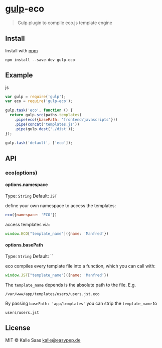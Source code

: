 # [gulp](https://github.com/wearefractal/gulp)-eco

> Gulp plugin to compile eco.js template engine

## Install

Install with [npm](https://www.npmjs.org)

```
npm install --save-dev gulp-eco
```


## Example

js
```js
var gulp = require('gulp');
var eco = require('gulp-eco');

gulp.task('eco', function () {
  return gulp.src(paths.templates)
    .pipe(eco({basePath: 'frontend/javascripts'}))
    .pipe(concat('templates.js'))
    .pipe(gulp.dest('./dist'));
});

gulp.task('default', ['eco']);
```


## API

### eco(options)

#### options.namespace

Type: `String`
Default: `JST`

define your own namespace to access the templates:

```js
eco({namespace: 'ECO'})
```

access templates via:

```js
window.ECO["template_name"]({name: 'Manfred'})
```

#### options.basePath

Type: `String`
Default: ``

eco compiles every template file into a function, which you can call with:

```js
window.JST["template_name"]({name: 'Manfred'})
```

The ```template_name``` depends is the absolute path to the file. E.g.

```
/var/www/app/templates/users/users.jst.eco
```

By passing `basePath: 'app/templates'` you can strip the ```template_name``` to

```
users/users.jst
```

## License

MIT © Kalle Saas <kalle@easypep.de>

